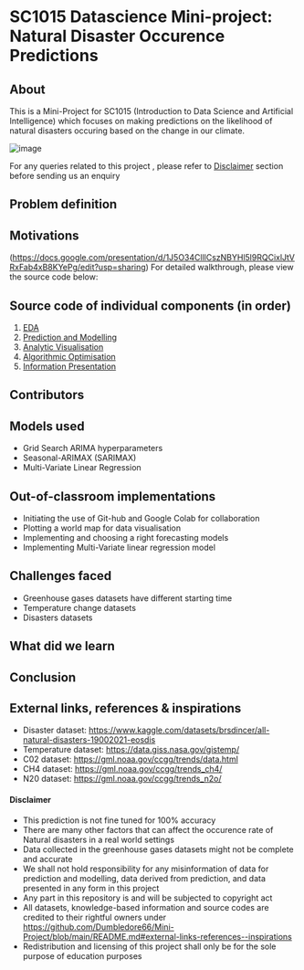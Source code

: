 # SC1015 Datascience Mini-project: Natural Disaster Occurence Predictions
## About
This is a Mini-Project for SC1015 (Introduction to Data Science and Artificial Intelligence) which focuses on making predictions on the likelihood of natural disasters occuring based on the change in our climate.

![image](https://github.com/Dumbledore66/Mini-Project/blob/main/Project%20cover%20page.png)

For any queries related to this project , please refer to [Disclaimer](https://github.com/Dumbledore66/Mini-Project/blob/main/README.md#disclaimer) section before sending us an enquiry

## Problem definition

## Motivations




(https://docs.google.com/presentation/d/1J5O34ClllCszNBYHl5l9RQCixlJtVRxFab4xB8KYePg/edit?usp=sharing)
For detailed walkthrough, please view the source code below: 


## Source code of individual components (in order)
1. [EDA](https://github.com/)
2. [Prediction and Modelling](https://github.com/)
3. [Analytic Visualisation](https://github.com/)
4. [Algorithmic Optimisation](https://github.com/)
5. [Information Presentation](https://github.com/)

## Contributors





## Models used
- Grid Search ARIMA hyperparameters
- Seasonal-ARIMAX (SARIMAX) 
- Multi-Variate Linear Regression

## Out-of-classroom implementations
- Initiating the use of Git-hub and Google Colab for collaboration 
- Plotting a world map for data visualisation
- Implementing and choosing a right forecasting models
- Implementing Multi-Variate linear regression model

## Challenges faced
- Greenhouse gases datasets have different starting time
- Temperature change datasets 
- Disasters datasets 

## What did we learn


## Conclusion



## External links, references & inspirations
- Disaster dataset: https://www.kaggle.com/datasets/brsdincer/all-natural-disasters-19002021-eosdis
- Temperature dataset: https://data.giss.nasa.gov/gistemp/
- C02 dataset: https://gml.noaa.gov/ccgg/trends/data.html
- CH4 dataset: https://gml.noaa.gov/ccgg/trends_ch4/
- N20 dataset: https://gml.noaa.gov/ccgg/trends_n2o/


#### Disclaimer
- This prediction is not fine tuned for 100% accuracy
- There are many other factors that can affect the occurence rate of Natural disasters in a real world settings
- Data collected in the greenhouse gases datasets might not be complete and accurate
- We shall not hold responsibility for any misinformation of data for prediction and modelling, data derived from prediction, and data presented in any form in this project
- Any part in this repository is and will be subjected to copyright act
- All datasets, knowledge-based information and source codes are credited to their rightful owners under https://github.com/Dumbledore66/Mini-Project/blob/main/README.md#external-links-references--inspirations
- Redistribution and licensing of this project shall only be for the sole purpose of education purposes
